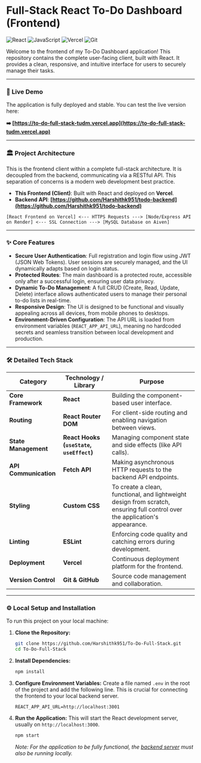 # Full-Stack React To-Do Dashboard (Frontend)

![React](https://img.shields.io/badge/react-%2320232a.svg?style=for-the-badge&logo=react&logoColor=%2361DAFB)
![JavaScript](https://img.shields.io/badge/javascript-%23323330.svg?style=for-the-badge&logo=javascript&logoColor=%23F7DF1E)
![Vercel](https://img.shields.io/badge/Vercel-000000?style=for-the-badge&logo=vercel&logoColor=white)
![Git](https://img.shields.io/badge/git-%23F05033.svg?style=for-the-badge&logo=git&logoColor=white)

Welcome to the frontend of my To-Do Dashboard application! This repository contains the complete user-facing client, built with React. It provides a clean, responsive, and intuitive interface for users to securely manage their tasks.

---

### 🚀 Live Demo

The application is fully deployed and stable. You can test the live version here:

**➡️ [https://to-do-full-stack-tudm.vercel.app](https://to-do-full-stack-tudm.vercel.app)**

---

### 🏛️ Project Architecture

This is the frontend client within a complete full-stack architecture. It is decoupled from the backend, communicating via a RESTful API. This separation of concerns is a modern web development best practice.

*   **This Frontend (Client)**: Built with React and deployed on **Vercel**.
*   **Backend API**: **[https://github.com/Harshithk951/todo-backend](https://github.com/Harshithk951/todo-backend)**

`[React Frontend on Vercel] <--- HTTPS Requests ---> [Node/Express API on Render] <--- SSL Connection ---> [MySQL Database on Aiven]`

---

### ✨ Core Features

*   **Secure User Authentication**: Full registration and login flow using JWT (JSON Web Tokens). User sessions are securely managed, and the UI dynamically adapts based on login status.
*   **Protected Routes**: The main dashboard is a protected route, accessible only after a successful login, ensuring user data privacy.
*   **Dynamic To-Do Management**: A full CRUD (Create, Read, Update, Delete) interface allows authenticated users to manage their personal to-do lists in real-time.
*   **Responsive Design**: The UI is designed to be functional and visually appealing across all devices, from mobile phones to desktops.
*   **Environment-Driven Configuration**: The API URL is loaded from environment variables (`REACT_APP_API_URL`), meaning no hardcoded secrets and seamless transition between local development and production.

---

### 🛠️ Detailed Tech Stack

| Category              | Technology / Library                                       | Purpose                                                                                                          |
| --------------------- | ---------------------------------------------------------- | ---------------------------------------------------------------------------------------------------------------- |
| **Core Framework**    | **React**                                                  | Building the component-based user interface.                 |
| **Routing**           | **React Router DOM**                                       | For client-side routing and enabling navigation between views. |
| **State Management**  | **React Hooks (`useState`, `useEffect`)**                  | Managing component state and side effects (like API calls).  |
| **API Communication** | **Fetch API**                                              | Making asynchronous HTTP requests to the backend API endpoints. |
| **Styling**           | **Custom CSS**                                             | To create a clean, functional, and lightweight design from scratch, ensuring full control over the application's appearance. |
| **Linting**           | **ESLint**                                                 | Enforcing code quality and catching errors during development. |
| **Deployment**        | **Vercel**                                                 | Continuous deployment platform for the frontend.             |
| **Version Control**   | **Git & GitHub**                                           | Source code management and collaboration.                    |

---

### ⚙️ Local Setup and Installation

To run this project on your local machine:

1.  **Clone the Repository:**
    ```sh
    git clone https://github.com/Harshithk951/To-Do-Full-Stack.git
    cd To-Do-Full-Stack
    ```
2.  **Install Dependencies:**
    ```sh
    npm install
    ```
3.  **Configure Environment Variables:**
    Create a file named `.env` in the root of the project and add the following line. This is crucial for connecting the frontend to your local backend server.
    ```
    REACT_APP_API_URL=http://localhost:3001
    ```
4.  **Run the Application:**
    This will start the React development server, usually on `http://localhost:3000`.
    ```sh
    npm start
    ```
    *Note: For the application to be fully functional, the [backend server](https://github.com/Harshithk951/todo-backend) must also be running locally.*
